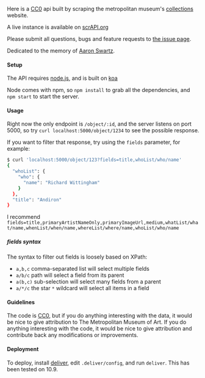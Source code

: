Here is a [CC0](http://creativecommons.org/publicdomain/zero/1.0) api built by scraping the metropolitan museum's [collections](http://www.metmuseum.org/collections) website.

A live instance is available on [scrAPI.org](http://scrAPI.org)

Please submit all questions, bugs and feature requests to [the issue page](https://github.com/jedahan/collections-api/issues).

Dedicated to the memory of [Aaron Swartz](http://en.wikipedia.org/wiki/Aaron_Swartz).

#### Setup

The API requires [node.js](http://nodejs.org), and is built on [koa](koajs.com)

Node comes with npm, so `npm install` to grab all the dependencies, and `npm start` to start the server.

#### Usage

Right now the only endpoint is `/object/:id`, and the server listens on port 5000, so try `curl localhost:5000/object/1234` to see the possible response.

If you want to filter that response, try using the `fields` parameter, for example:

```bash
$ curl 'localhost:5000/object/123?fields=title,whoList/who/name'
{
  "whoList": {
    "who": {
      "name": "Richard Wittingham"
    }
  },
  "title": "Andiron"
}
```

I recommend `fields=title,primaryArtistNameOnly,primaryImageUrl,medium,whatList/what/name,whenList/when/name,whereList/where/name,whoList/who/name`

##### fields syntax

The syntax to filter out fields is loosely based on XPath:

- `a,b,c` comma-separated list will select multiple fields
- `a/b/c` path will select a field from its parent
- `a(b,c)` sub-selection will select many fields from a parent
- `a/*/c` the star `*` wildcard will select all items in a field

#### Guidelines

The code is [CC0](http://creativecommons.org/publicdomain/zero/1.0), but if you do anything interesting with the data, it would be nice to give attribution to The Metropolitan Museum of Art. If you do anything interesting with the code, it would be nice to give attribution and contribute back any modifications or improvements.

#### Deployment

To deploy, install [deliver](https://github.com/gerhard/deliver), edit `.deliver/config`, and run `deliver`. This has been tested on 10.9.
